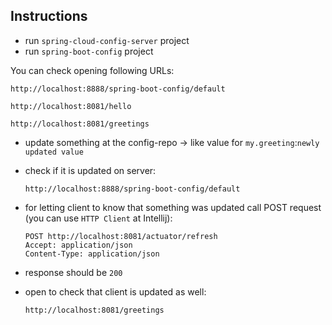 
## Instructions

- run `spring-cloud-config-server` project
- run `spring-boot-config` project

You can check opening following URLs:

    http://localhost:8888/spring-boot-config/default

    http://localhost:8081/hello
    
    http://localhost:8081/greetings

- update something at the config-repo -> like value for `my.greeting`:`newly updated value`
- check if it is updated on server:  

      http://localhost:8888/spring-boot-config/default  

- for letting client to know that something was updated call POST request (you can use `HTTP Client` at Intellij):

      POST http://localhost:8081/actuator/refresh  
      Accept: application/json  
      Content-Type: application/json  

- response should be `200`
- open to check that client is updated as well:

      http://localhost:8081/greetings

